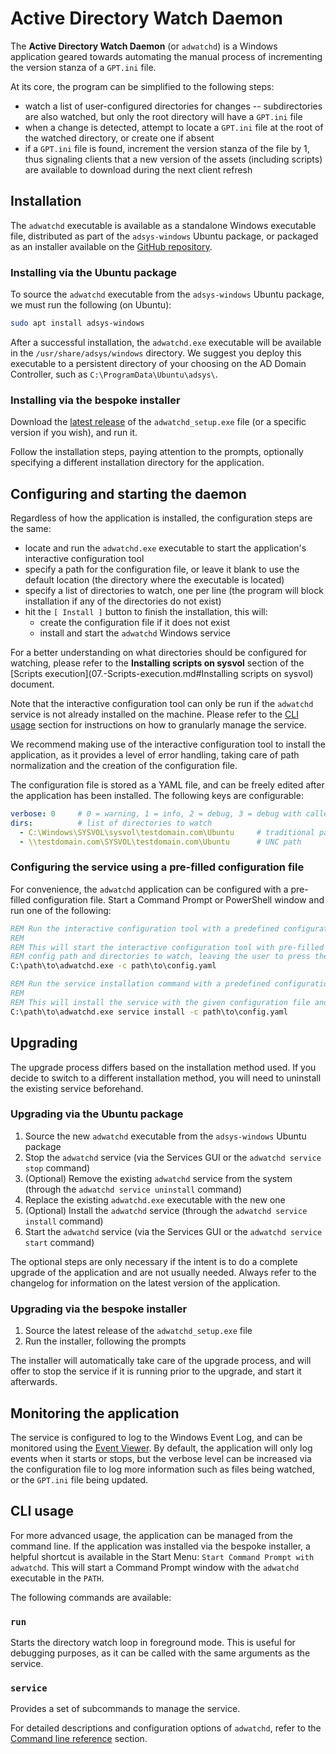 # Active Directory Watch Daemon

The **Active Directory Watch Daemon** (or `adwatchd`) is a Windows application geared towards automating the manual process of incrementing the version stanza of a `GPT.ini` file.

At its core, the program can be simplified to the following steps:
- watch a list of user-configured directories for changes -- subdirectories are also watched, but only the root directory will have a `GPT.ini` file
- when a change is detected, attempt to locate a `GPT.ini` file at the root of the watched directory, or create one if absent
- if a `GPT.ini` file is found, increment the version stanza of the file by 1, thus signaling clients that a new version of the assets (including scripts) are available to download during the next client refresh

## Installation

The `adwatchd` executable is available as a standalone Windows executable file, distributed as part of the `adsys-windows` Ubuntu package, or packaged as an installer available on the [GitHub repository](https://github.com/ubuntu/adsys/releases/latest).

### Installing via the Ubuntu package

To source the `adwatchd` executable from the `adsys-windows` Ubuntu package, we must run the following (on Ubuntu):
```sh
sudo apt install adsys-windows
```

After a successful installation, the `adwatchd.exe` executable will be available in the `/usr/share/adsys/windows` directory. We suggest you deploy this executable to a persistent directory of your choosing on the AD Domain Controller, such as `C:\ProgramData\Ubuntu\adsys\`.

### Installing via the bespoke installer

Download the [latest release](https://github.com/ubuntu/adsys/releases/latest) of the `adwatchd_setup.exe` file (or a specific version if you wish), and run it.

Follow the installation steps, paying attention to the prompts, optionally specifying a different installation directory for the application.

## Configuring and starting the daemon

Regardless of how the application is installed, the configuration steps are the same:
- locate and run the `adwatchd.exe` executable to start the application's interactive configuration tool
- specify a path for the configuration file, or leave it blank to use the default location (the directory where the executable is located)
- specify a list of directories to watch, one per line (the program will block installation if any of the directories do not exist)
- hit the `[ Install ]` button to finish the installation, this will:
  - create the configuration file if it does not exist
  - install and start the `adwatchd` Windows service

For a better understanding on what directories should be configured for watching, please refer to the **Installing scripts on sysvol** section of the [Scripts execution](07.-Scripts-execution.md#Installing scripts on sysvol) document.

Note that the interactive configuration tool can only be run if the `adwatchd` service is not already installed on the machine. Please refer to the [CLI usage](#cli-usage) section for instructions on how to granularly manage the service.

We recommend making use of the interactive configuration tool to install the application, as it provides a level of error handling, taking care of path normalization and the creation of the configuration file.

The configuration file is stored as a YAML file, and can be freely edited after the application has been installed. The following keys are configurable:

```yaml
verbose: 0     # 0 = warning, 1 = info, 2 = debug, 3 = debug with caller output 
dirs:          # list of directories to watch
  - C:\Windows\SYSVOL\sysvol\testdomain.com\Ubuntu     # traditional path
  - \\testdomain.com\SYSVOL\testdomain.com\Ubuntu      # UNC path
```
  
### Configuring the service using a pre-filled configuration file

For convenience, the `adwatchd` application can be configured with a pre-filled configuration file. Start a Command Prompt or PowerShell window and run one of the following:

```cmd
REM Run the interactive configuration tool with a predefined configuration file
REM
REM This will start the interactive configuration tool with pre-filled entries for the
REM config path and directories to watch, leaving the user to press the [ Install ] button
C:\path\to\adwatchd.exe -c path\to\config.yaml

REM Run the service installation command with a predefined configuration file
REM
REM This will install the service with the given configuration file and start it
C:\path\to\adwatchd.exe service install -c path\to\config.yaml
```

## Upgrading

The upgrade process differs based on the installation method used. If you decide to switch to a different installation method, you will need to uninstall the existing service beforehand.

### Upgrading via the Ubuntu package

1. Source the new `adwatchd` executable from the `adsys-windows` Ubuntu package
1. Stop the `adwatchd` service (via the Services GUI or the `adwatchd service stop` command)
1. (Optional) Remove the existing `adwatchd` service from the system (through the `adwatchd service uninstall` command)
1. Replace the existing `adwatchd.exe` executable with the new one
1. (Optional) Install the `adwatchd` service (through the `adwatchd service install` command)
1. Start the `adwatchd` service (via the Services GUI or the `adwatchd service start` command)

The optional steps are only necessary if the intent is to do a complete upgrade of the application and are not usually needed. Always refer to the changelog for information on the latest version of the application.

### Upgrading via the bespoke installer

1. Source the latest release of the `adwatchd_setup.exe` file
1. Run the installer, following the prompts

The installer will automatically take care of the upgrade process, and will offer to stop the service if it is running prior to the upgrade, and start it afterwards.

## Monitoring the application

The service is configured to log to the Windows Event Log, and can be monitored using the [Event Viewer](https://docs.microsoft.com/en-us/shows/inside/event-viewer). By default, the application will only log events when it starts or stops, but the verbose level can be increased via the configuration file to log more information such as files being watched, or the `GPT.ini` file being updated.

## CLI usage

For more advanced usage, the application can be managed from the command line. If the application was installed via the bespoke installer, a helpful shortcut is available in the Start Menu: `Start Command Prompt with adwatchd`. This will start a Command Prompt window with the `adwatchd` executable in the `PATH`.

The following commands are available:

### `run`

Starts the directory watch loop in foreground mode. This is useful for debugging purposes, as it can be called with the same arguments as the service.

### `service`

Provides a set of subcommands to manage the service.

For detailed descriptions and configuration options of `adwatchd`, refer to the [Command line reference](14.-Command-line-reference.md) section.
